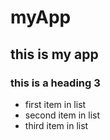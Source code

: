 # myApp

## this is my app

### this is a heading 3

* first item in list
* second item in list
* third item in list

